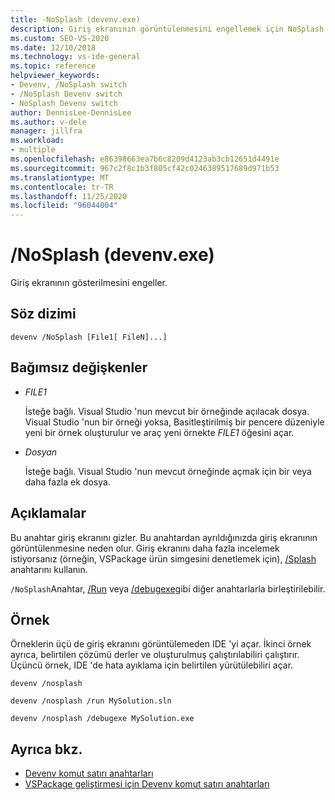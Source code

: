 ```yaml
---
title: -NoSplash (devenv.exe)
description: Giriş ekranının görüntülenmesini engellemek için NoSplash Devenv komut satırı anahtarını nasıl kullanacağınızı öğrenin.
ms.custom: SEO-VS-2020
ms.date: 12/10/2018
ms.technology: vs-ide-general
ms.topic: reference
helpviewer_keywords:
- Devenv, /NoSplash switch
- /NoSplash Devenv switch
- NoSplash Devenv switch
author: DennisLee-DennisLee
ms.author: v-dele
manager: jillfra
ms.workload:
- multiple
ms.openlocfilehash: e86398663ea7b6c8209d4123ab3cb12651d4491e
ms.sourcegitcommit: 967c2f8c1b3f805cf42c0246389517689d971b53
ms.translationtype: MT
ms.contentlocale: tr-TR
ms.lasthandoff: 11/25/2020
ms.locfileid: "96044004"
---
```

# <a name="nosplash-devenvexe"></a>/NoSplash (devenv.exe)

Giriş ekranının gösterilmesini engeller.

## <a name="syntax"></a>Söz dizimi

```shell
devenv /NoSplash [File1[ FileN]...]
```

## <a name="arguments"></a>Bağımsız değişkenler

- *FILE1*

  İsteğe bağlı. Visual Studio 'nun mevcut bir örneğinde açılacak dosya. Visual Studio 'nun bir örneği yoksa, Basitleştirilmiş bir pencere düzeniyle yeni bir örnek oluşturulur ve araç yeni örnekte *FILE1* öğesini açar.

- *Dosyan*

  İsteğe bağlı. Visual Studio 'nun mevcut örneğinde açmak için bir veya daha fazla ek dosya.

## <a name="remarks"></a>Açıklamalar

Bu anahtar giriş ekranını gizler. Bu anahtardan ayrıldığınızda giriş ekranının görüntülenmesine neden olur. Giriş ekranını daha fazla incelemek istiyorsanız (örneğin, VSPackage ürün simgesini denetlemek için), [/Splash](../../extensibility/devenv-command-line-switches-for-vspackage-development.md) anahtarını kullanın.

`/NoSplash`Anahtar, [/Run](run-devenv-exe.md) veya [/debugexe](debugexe-devenv-exe.md)gibi diğer anahtarlarla birleştirilebilir.

## <a name="example"></a>Örnek

Örneklerin üçü de giriş ekranını görüntülemeden IDE 'yi açar. İkinci örnek ayrıca, belirtilen çözümü derler ve oluşturulmuş çalıştırılabiliri çalıştırır. Üçüncü örnek, IDE 'de hata ayıklama için belirtilen yürütülebiliri açar.

```shell
devenv /nosplash

devenv /nosplash /run MySolution.sln

devenv /nosplash /debugexe MySolution.exe
```

## <a name="see-also"></a>Ayrıca bkz.

- [Devenv komut satırı anahtarları](../../ide/reference/devenv-command-line-switches.md)
- [VSPackage geliştirmesi için Devenv komut satırı anahtarları](../../extensibility/devenv-command-line-switches-for-vspackage-development.md)
